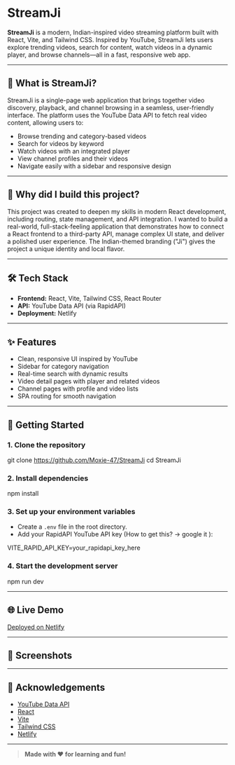 # StreamJi

**StreamJi** is a modern, Indian-inspired video streaming platform built with React, Vite, and Tailwind CSS. Inspired by YouTube, StreamJi lets users explore trending videos, search for content, watch videos in a dynamic player, and browse channels—all in a fast, responsive web app.

---

## 🚀 What is StreamJi?

StreamJi is a single-page web application that brings together video discovery, playback, and channel browsing in a seamless, user-friendly interface. The platform uses the YouTube Data API to fetch real video content, allowing users to:

- Browse trending and category-based videos
- Search for videos by keyword
- Watch videos with an integrated player
- View channel profiles and their videos
- Navigate easily with a sidebar and responsive design

---

## 🎯 Why did I build this project?

This project was created to deepen my skills in modern React development, including routing, state management, and API integration. I wanted to build a real-world, full-stack-feeling application that demonstrates how to connect a React frontend to a third-party API, manage complex UI state, and deliver a polished user experience. The Indian-themed branding ("Ji") gives the project a unique identity and local flavor.

---

## 🛠️ Tech Stack

- **Frontend:** React, Vite, Tailwind CSS, React Router
- **API:** YouTube Data API (via RapidAPI)
- **Deployment:** Netlify

---

## ✨ Features

- Clean, responsive UI inspired by YouTube
- Sidebar for category navigation
- Real-time search with dynamic results
- Video detail pages with player and related videos
- Channel pages with profile and video lists
- SPA routing for smooth navigation

---

## 🏁 Getting Started

### 1. Clone the repository

git clone https://github.com/Moxie-47/StreamJi
cd StreamJi


### 2. Install dependencies

npm install

### 3. Set up your environment variables

- Create a `.env` file in the root directory.
- Add your RapidAPI YouTube API key (How to get this? -> google it ):

VITE_RAPID_API_KEY=your_rapidapi_key_here

### 4. Start the development server

npm run dev


---

## 🌐 Live Demo

[Deployed on Netlify](https://streamji.netlify.app/)

---

## 📸 Screenshots

<!-- Add screenshots here if you have them! -->

---

## 🙏 Acknowledgements

- [YouTube Data API](https://rapidapi.com/)
- [React](https://react.dev/)
- [Vite](https://vitejs.dev/)
- [Tailwind CSS](https://tailwindcss.com/)
- [Netlify](https://netlify.com/)

---

> **Made with ❤️ for learning and fun!**
